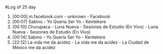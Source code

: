 #Log of 25 day

1. [00:00] m.facebook.com - unknown - Facebook
1. [00:07] Sabino - Yo Quería Ser Yo - Kentekere
1. [00:10] Churupaca - Luna Nueva - Sesiones de Estudio (En Vivo) - Luna Nueva - Sesiones de Estudio (En Vivo)
1. [00:14] Sabino - Yo Quería Ser Yo - Kentekere
1. [22:12] La vida me da acidez - La vida me da acidez - La Ciudad de México me da acidez
